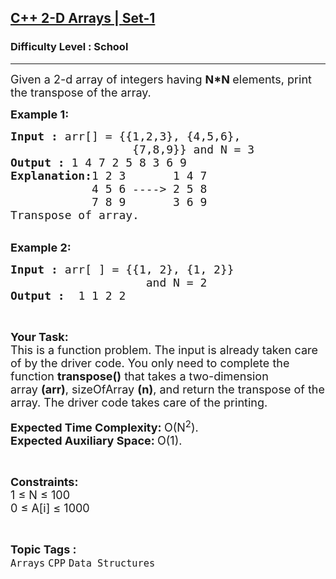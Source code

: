 <h2><a href="https://www.geeksforgeeks.org/problems/c-2-d-arrays0708/1?page=4&difficulty=School&sortBy=submissions">C++ 2-D Arrays | Set-1</a></h2><h3>Difficulty Level : School</h3><hr><div class="problems_problem_content__Xm_eO"><p><span style="font-size:18px">Given a 2-d array of integers having&nbsp;<strong>N*N&nbsp;</strong>elements, print the transpose of the array.</span></p>

<p><span style="font-size:18px"><strong>Example 1:</strong></span></p>

<pre><span style="font-size:18px"><strong>Input :</strong> arr[] = {{1,2,3}, {4,5,6}, 
&nbsp;                 {7,8,9}} and N = 3
<strong>Output :</strong> 1 4 7 2 5 8 3 6 9
<strong>Explanation:</strong>1 2 3       1 4 7
            4 5 6 ----&gt; 2 5 8
            7 8 9       3 6 9
Transpose of array.</span></pre>

<p><br>
<span style="font-size:18px"><strong>Example 2:</strong></span></p>

<pre><span style="font-size:18px"><strong>Input :</strong> arr[ ] = {{1, 2}, {1, 2}} 
&nbsp;                   and N = 2 
<strong>Output :</strong>  1 1 2 2</span></pre>

<p>&nbsp;</p>

<p><span style="font-size:18px"><strong>Your Task:</strong><br>
This is a function problem. The input is already taken care of by the driver code. You only need to complete the function <strong>transpose()</strong> that takes a two-dimension array&nbsp;<strong>(arr)</strong>, sizeOfArray <strong>(n)</strong>, and return the transpose of the array. The driver code takes care of the printing.</span></p>

<p><span style="font-size:18px"><strong>Expected Time Complexity:&nbsp;</strong>O(N<sup>2</sup>).<br>
<strong>Expected Auxiliary Space:&nbsp;</strong>O(1).</span></p>

<p>&nbsp;</p>

<p><span style="font-size:18px"><strong>Constraints:</strong><br>
1 ≤ N ≤ 100<br>
0 ≤ A[i] ≤ 1000</span></p>
</div><br><p><span style=font-size:18px><strong>Topic Tags : </strong><br><code>Arrays</code>&nbsp;<code>CPP</code>&nbsp;<code>Data Structures</code>&nbsp;